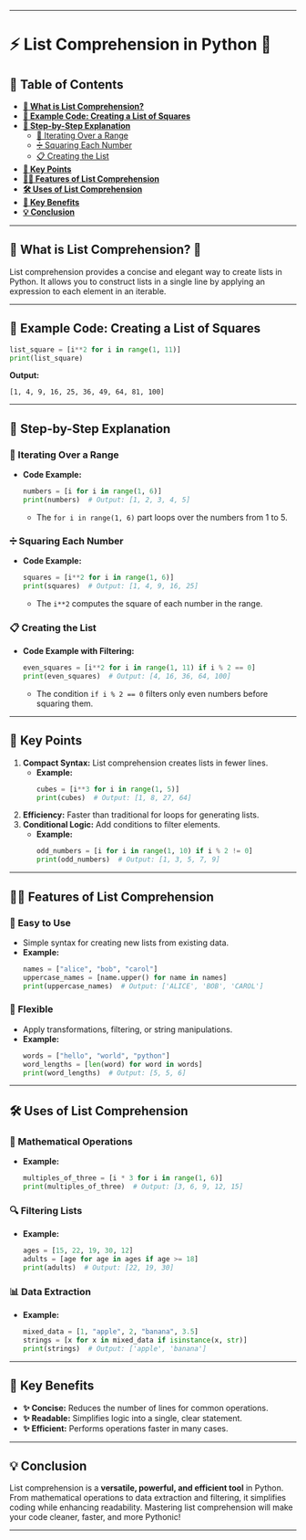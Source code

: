 

---

# **⚡ List Comprehension in Python 📝**  

## **📑 Table of Contents**  
- [**🌟 What is List Comprehension?**](#-what-is-list-comprehension-)  
- [**🔢 Example Code: Creating a List of Squares**](#-example-code-creating-a-list-of-squares-)  
- [**🚶 Step-by-Step Explanation**](#-step-by-step-explanation-)  
  - [🔄 Iterating Over a Range](#-iterating-over-a-range-)  
  - [➗ Squaring Each Number](#-squaring-each-number-)  
  - [📋 Creating the List](#-creating-the-list-)  
- [**📝 Key Points**](#-key-points-)  
- [**🧑‍💻 Features of List Comprehension**](#-features-of-list-comprehension-)  
- [**🛠️ Uses of List Comprehension**](#-uses-of-list-comprehension-)  
- [**🌟 Key Benefits**](#-key-benefits-)  
- [**💡 Conclusion**](#-conclusion-)  

---

## **🌟 What is List Comprehension? 🤔**  
List comprehension provides a concise and elegant way to create lists in Python. It allows you to construct lists in a single line by applying an expression to each element in an iterable.  

---

## **🔢 Example Code: Creating a List of Squares**  
```python  
list_square = [i**2 for i in range(1, 11)]  
print(list_square)  
```  
**Output:**  
```plaintext  
[1, 4, 9, 16, 25, 36, 49, 64, 81, 100]  
```  

---

## **🚶 Step-by-Step Explanation**  
### **🔄 Iterating Over a Range**  
- **Code Example:**  
  ```python  
  numbers = [i for i in range(1, 6)]  
  print(numbers)  # Output: [1, 2, 3, 4, 5]  
  ```  
  - The `for i in range(1, 6)` part loops over the numbers from 1 to 5.  

### **➗ Squaring Each Number**  
- **Code Example:**  
  ```python  
  squares = [i**2 for i in range(1, 6)]  
  print(squares)  # Output: [1, 4, 9, 16, 25]  
  ```  
  - The `i**2` computes the square of each number in the range.  

### **📋 Creating the List**  
- **Code Example with Filtering:**  
  ```python  
  even_squares = [i**2 for i in range(1, 11) if i % 2 == 0]  
  print(even_squares)  # Output: [4, 16, 36, 64, 100]  
  ```  
  - The condition `if i % 2 == 0` filters only even numbers before squaring them.  

---

## **📝 Key Points**  
1. **Compact Syntax:** List comprehension creates lists in fewer lines.  
   - **Example:**  
     ```python  
     cubes = [i**3 for i in range(1, 5)]  
     print(cubes)  # Output: [1, 8, 27, 64]  
     ```  
2. **Efficiency:** Faster than traditional for loops for generating lists.  
3. **Conditional Logic:** Add conditions to filter elements.  
   - **Example:**  
     ```python  
     odd_numbers = [i for i in range(1, 10) if i % 2 != 0]  
     print(odd_numbers)  # Output: [1, 3, 5, 7, 9]  
     ```  

---

## **🧑‍💻 Features of List Comprehension**  
### **🔹 Easy to Use**  
- Simple syntax for creating new lists from existing data.  
- **Example:**  
  ```python  
  names = ["alice", "bob", "carol"]  
  uppercase_names = [name.upper() for name in names]  
  print(uppercase_names)  # Output: ['ALICE', 'BOB', 'CAROL']  
  ```  

### **🔹 Flexible**  
- Apply transformations, filtering, or string manipulations.  
- **Example:**  
  ```python  
  words = ["hello", "world", "python"]  
  word_lengths = [len(word) for word in words]  
  print(word_lengths)  # Output: [5, 5, 6]  
  ```  

---

## **🛠️ Uses of List Comprehension**  
### **🧮 Mathematical Operations**  
- **Example:**  
  ```python  
  multiples_of_three = [i * 3 for i in range(1, 6)]  
  print(multiples_of_three)  # Output: [3, 6, 9, 12, 15]  
  ```  

### **🔍 Filtering Lists**  
- **Example:**  
  ```python  
  ages = [15, 22, 19, 30, 12]  
  adults = [age for age in ages if age >= 18]  
  print(adults)  # Output: [22, 19, 30]  
  ```  

### **📊 Data Extraction**  
- **Example:**  
  ```python  
  mixed_data = [1, "apple", 2, "banana", 3.5]  
  strings = [x for x in mixed_data if isinstance(x, str)]  
  print(strings)  # Output: ['apple', 'banana']  
  ```  

---

## **🌟 Key Benefits**  
- **✨ Concise:** Reduces the number of lines for common operations.  
- **✨ Readable:** Simplifies logic into a single, clear statement.  
- **✨ Efficient:** Performs operations faster in many cases.  

---

## **💡 Conclusion**  
List comprehension is a **versatile, powerful, and efficient tool** in Python. From mathematical operations to data extraction and filtering, it simplifies coding while enhancing readability. Mastering list comprehension will make your code cleaner, faster, and more Pythonic!  

---

